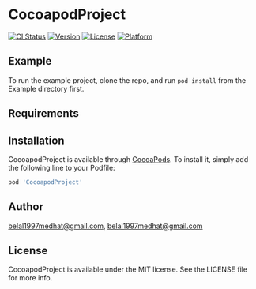 # CocoapodProject

[![CI Status](https://img.shields.io/travis/belal1997medhat@gmail.com/CocoapodProject.svg?style=flat)](https://travis-ci.org/belal1997medhat@gmail.com/CocoapodProject)
[![Version](https://img.shields.io/cocoapods/v/CocoapodProject.svg?style=flat)](https://cocoapods.org/pods/CocoapodProject)
[![License](https://img.shields.io/cocoapods/l/CocoapodProject.svg?style=flat)](https://cocoapods.org/pods/CocoapodProject)
[![Platform](https://img.shields.io/cocoapods/p/CocoapodProject.svg?style=flat)](https://cocoapods.org/pods/CocoapodProject)

## Example

To run the example project, clone the repo, and run `pod install` from the Example directory first.

## Requirements

## Installation

CocoapodProject is available through [CocoaPods](https://cocoapods.org). To install
it, simply add the following line to your Podfile:

```ruby
pod 'CocoapodProject'
```

## Author

belal1997medhat@gmail.com, belal1997medhat@gmail.com

## License

CocoapodProject is available under the MIT license. See the LICENSE file for more info.
